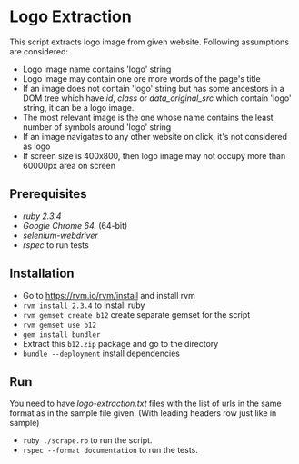 # Logo Extraction #

This script extracts logo image from given website. Following assumptions are considered:

- Logo image name contains 'logo' string
- Logo image may contain one ore more words of the page's title
- If an image does not contain 'logo' string but has some ancestors in a DOM tree which have *id*, *class* or *data_original_src* which contain 'logo' string,
it can be a logo image.
- The most relevant image is the one whose name contains the least number of symbols around 'logo' string
- If an image navigates to any other website on click, it's not considered as logo
- If screen size is 400x800, then logo image may not occupy more than 60000px area on screen


## Prerequisites ##

- *ruby 2.3.4*
- *Google Chrome 64.* (64-bit)
- *selenium-webdriver*
- *rspec* to run tests

## Installation ##

- Go to https://rvm.io/rvm/install and install rvm
- `rvm install 2.3.4` to install ruby
- `rvm gemset create b12` create separate gemset for the script
- `rvm gemset use b12`
- `gem install bundler`
- Extract this `b12.zip` package and go to the directory
- `bundle --deployment` install dependencies


## Run ##

You need to have *logo-extraction.txt* files with the list of urls in the same format as in the sample file given. (With leading headers row just like in sample)

- `ruby ./scrape.rb` to run the script.
- `rspec --format documentation` to run the tests.





